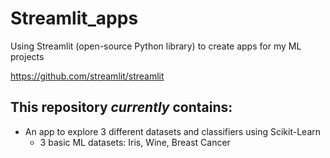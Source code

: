# Streamlit_apps
Using Streamlit (open-source Python library) to create apps for my ML projects

https://github.com/streamlit/streamlit

## This repository *currently* contains:
- An app to explore 3 different datasets and classifiers using Scikit-Learn  
  - 3 basic ML datasets: Iris, Wine, Breast Cancer
